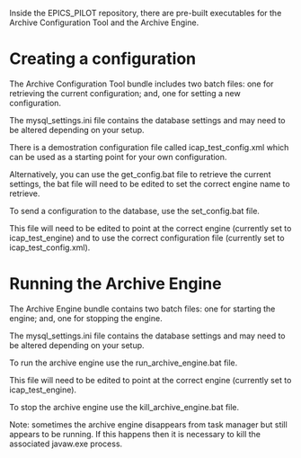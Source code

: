 Inside the EPICS_PILOT repository, there are pre-built executables for the Archive Configuration Tool and the Archive Engine.

# Creating a configuration

The Archive Configuration Tool bundle includes two batch files: one for retrieving the current configuration; and, one for setting a new configuration.

The mysql_settings.ini file contains the database settings and may need to be altered depending on your setup.

There is a demostration configuration file called icap_test_config.xml which can be used as a starting point for your own configuration. 

Alternatively, you can use the get_config.bat file to retrieve the current settings, the bat file will need to be edited to set the correct engine name to retrieve.

To send a configuration to the database, use the set_config.bat file.

This file will need to be edited to point at the correct engine (currently set to icap_test_engine) and to use the correct configuration file (currently set to icap_test_config.xml).

# Running the Archive Engine
The Archive Engine bundle contains two batch files: one for starting the engine; and, one for stopping the engine.

The mysql_settings.ini file contains the database settings and may need to be altered depending on your setup.

To run the archive engine use the run_archive_engine.bat file.

This file will need to be edited to point at the correct engine (currently set to icap_test_engine).

To stop the archive engine use the kill_archive_engine.bat file.

Note: sometimes the archive engine disappears from task manager but still appears to be running.
If this happens then it is necessary to kill the associated javaw.exe process.
